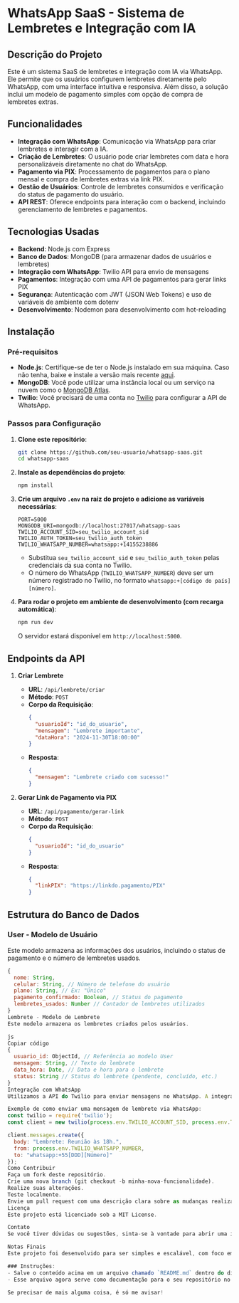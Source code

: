 # WhatsApp SaaS - Sistema de Lembretes e Integração com IA

## Descrição do Projeto
Este é um sistema SaaS de lembretes e integração com IA via WhatsApp. Ele permite que os usuários configurem lembretes diretamente pelo WhatsApp, com uma interface intuitiva e responsiva. Além disso, a solução inclui um modelo de pagamento simples com opção de compra de lembretes extras.

## Funcionalidades
- **Integração com WhatsApp**: Comunicação via WhatsApp para criar lembretes e interagir com a IA.
- **Criação de Lembretes**: O usuário pode criar lembretes com data e hora personalizáveis diretamente no chat do WhatsApp.
- **Pagamento via PIX**: Processamento de pagamentos para o plano mensal e compra de lembretes extras via link PIX.
- **Gestão de Usuários**: Controle de lembretes consumidos e verificação do status de pagamento do usuário.
- **API REST**: Oferece endpoints para interação com o backend, incluindo gerenciamento de lembretes e pagamentos.

## Tecnologias Usadas
- **Backend**: Node.js com Express
- **Banco de Dados**: MongoDB (para armazenar dados de usuários e lembretes)
- **Integração com WhatsApp**: Twilio API para envio de mensagens
- **Pagamentos**: Integração com uma API de pagamentos para gerar links PIX
- **Segurança**: Autenticação com JWT (JSON Web Tokens) e uso de variáveis de ambiente com dotenv
- **Desenvolvimento**: Nodemon para desenvolvimento com hot-reloading

## Instalação

### Pré-requisitos
- **Node.js**: Certifique-se de ter o Node.js instalado em sua máquina. Caso não tenha, baixe e instale a versão mais recente [aqui](https://nodejs.org).
- **MongoDB**: Você pode utilizar uma instância local ou um serviço na nuvem como o [MongoDB Atlas](https://www.mongodb.com/cloud/atlas).
- **Twilio**: Você precisará de uma conta no [Twilio](https://www.twilio.com) para configurar a API de WhatsApp.

### Passos para Configuração
1. **Clone este repositório**:
    ```bash
    git clone https://github.com/seu-usuario/whatsapp-saas.git
    cd whatsapp-saas
    ```

2. **Instale as dependências do projeto**:
    ```bash
    npm install
    ```

3. **Crie um arquivo `.env` na raiz do projeto e adicione as variáveis necessárias**:
    ```env
    PORT=5000
    MONGODB_URI=mongodb://localhost:27017/whatsapp-saas
    TWILIO_ACCOUNT_SID=seu_twilio_account_sid
    TWILIO_AUTH_TOKEN=seu_twilio_auth_token
    TWILIO_WHATSAPP_NUMBER=whatsapp:+14155238886
    ```

    - Substitua `seu_twilio_account_sid` e `seu_twilio_auth_token` pelas credenciais da sua conta no Twilio.
    - O número do WhatsApp (`TWILIO_WHATSAPP_NUMBER`) deve ser um número registrado no Twilio, no formato `whatsapp:+[código do país][número]`.

4. **Para rodar o projeto em ambiente de desenvolvimento (com recarga automática)**:
    ```bash
    npm run dev
    ```
    O servidor estará disponível em `http://localhost:5000`.

## Endpoints da API

1. **Criar Lembrete**
    - **URL**: `/api/lembrete/criar`
    - **Método**: `POST`
    - **Corpo da Requisição**:
      ```json
      {
        "usuarioId": "id_do_usuario",
        "mensagem": "Lembrete importante",
        "dataHora": "2024-11-30T18:00:00"
      }
      ```
    - **Resposta**:
      ```json
      {
        "mensagem": "Lembrete criado com sucesso!"
      }
      ```

2. **Gerar Link de Pagamento via PIX**
    - **URL**: `/api/pagamento/gerar-link`
    - **Método**: `POST`
    - **Corpo da Requisição**:
      ```json
      {
        "usuarioId": "id_do_usuario"
      }
      ```
    - **Resposta**:
      ```json
      {
        "linkPIX": "https://linkdo.pagamento/PIX"
      }
      ```

## Estrutura do Banco de Dados

### User - Modelo de Usuário
Este modelo armazena as informações dos usuários, incluindo o status de pagamento e o número de lembretes usados.

```js
{
  nome: String,
  celular: String, // Número de telefone do usuário
  plano: String, // Ex: "Único"
  pagamento_confirmado: Boolean, // Status do pagamento
  lembretes_usados: Number // Contador de lembretes utilizados
}
Lembrete - Modelo de Lembrete
Este modelo armazena os lembretes criados pelos usuários.

js
Copiar código
{
  usuario_id: ObjectId, // Referência ao modelo User
  mensagem: String, // Texto do lembrete
  data_hora: Date, // Data e hora para o lembrete
  status: String // Status do lembrete (pendente, concluído, etc.)
}
Integração com WhatsApp
Utilizamos a API do Twilio para enviar mensagens no WhatsApp. A integração é feita através do arquivo src/services/whatsappService.js, onde as mensagens são enviadas utilizando o método client.messages.create.

Exemplo de como enviar uma mensagem de lembrete via WhatsApp:
const twilio = require('twilio');
const client = new twilio(process.env.TWILIO_ACCOUNT_SID, process.env.TWILIO_AUTH_TOKEN);

client.messages.create({
  body: "Lembrete: Reunião às 18h.",
  from: process.env.TWILIO_WHATSAPP_NUMBER,
  to: "whatsapp:+55[DDD][Número]"
});
Como Contribuir
Faça um fork deste repositório.
Crie uma nova branch (git checkout -b minha-nova-funcionalidade).
Realize suas alterações.
Teste localmente.
Envie um pull request com uma descrição clara sobre as mudanças realizadas.
Licença
Este projeto está licenciado sob a MIT License.

Contato
Se você tiver dúvidas ou sugestões, sinta-se à vontade para abrir uma issue ou entrar em contato diretamente.

Notas Finais
Este projeto foi desenvolvido para ser simples e escalável, com foco em produtividade e integração fácil com o WhatsApp. Certifique-se de seguir todas as etapas de configuração e personalização de acordo com as necessidades do seu projeto.

### Instruções:
- Salve o conteúdo acima em um arquivo chamado `README.md` dentro do diretório do seu projeto.
- Esse arquivo agora serve como documentação para o seu repositório no GitHub, fornecendo uma descrição clara de como configurar e usar o projeto.

Se precisar de mais alguma coisa, é só me avisar!
